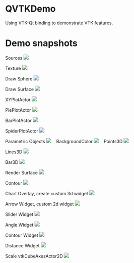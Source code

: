 # QVTKDemo

Using VTK-Qt binding to demonstrate VTK features.


# Demo snapshots

Sources
<img src="https://cloud.githubusercontent.com/assets/2052516/17836476/ae580146-67c6-11e6-8fc6-9bcffb701e52.gif"></img>
 
Texture
<img src="https://cloud.githubusercontent.com/assets/2052516/17836465/63663b9e-67c6-11e6-8b38-59b8237bc014.gif"></img>
 
Draw Sphere
<img src="https://cloud.githubusercontent.com/assets/2052516/17836485/20af00b4-67c7-11e6-9809-c0b9551c72dc.gif"></img>
 
Draw Surface
<img src="https://cloud.githubusercontent.com/assets/2052516/17836489/544b60c0-67c7-11e6-891c-52bfcfbf9c57.gif"></img>
 
XYPlotActor
<img src="https://cloud.githubusercontent.com/assets/2052516/17836500/89d6c798-67c7-11e6-94ff-cc8e2e4e5180.gif"></img>
 
PiePlotActor
<img src="https://cloud.githubusercontent.com/assets/2052516/17836503/af7bde66-67c7-11e6-8769-343052618668.gif"></img>
 
BarPlotActor
<img src="https://cloud.githubusercontent.com/assets/2052516/17836526/4625f6a8-67c8-11e6-946a-ec949ede6a67.gif"></img>
 
SpiderPlotActor
<img src="https://cloud.githubusercontent.com/assets/2052516/17836541/7e79a2f2-67c8-11e6-87b8-fb005dbfd47c.gif"></img>
 
Parametric Objects
<img src="https://cloud.githubusercontent.com/assets/2052516/17836441/af819740-67c5-11e6-9c14-e76a427c37a0.gif"></img>
  
BackgroundColor
<img src="https://cloud.githubusercontent.com/assets/2052516/17836596/8908aacc-67ca-11e6-8a8c-07e5584d36de.gif"></img>
  
Points3D
<img src="https://cloud.githubusercontent.com/assets/2052516/17836642/06682136-67cc-11e6-88c9-2b99f77aa1e6.gif"></img>
 
Lines3D
<img src="https://cloud.githubusercontent.com/assets/2052516/17836654/3bb1cf22-67cc-11e6-8347-28b326cc6c5d.gif"></img>
 
Bar3D
<img src="https://cloud.githubusercontent.com/assets/2052516/17836666/8d17ba20-67cc-11e6-9813-11a00d65551a.gif"></img>
 
Render Surface
<img src="https://cloud.githubusercontent.com/assets/2052516/17837208/0353b86c-67df-11e6-927b-563c0d0abc0c.gif"></img>
 
Contour
<img src="https://cloud.githubusercontent.com/assets/2052516/17837380/6888db4a-67e4-11e6-8fcc-0f743fa87972.gif"></img>
 
Chart Overlay, create custom 3d widget
<img src="https://cloud.githubusercontent.com/assets/2052516/18082320/e5ee999c-6ed0-11e6-9262-985a663d0ade.gif"></img>

Arrow Widget, custom 2d widget
<img src="https://cloud.githubusercontent.com/assets/2052516/19423918/94753236-9457-11e6-8557-7eaffe0e9563.gif"></img>
 
Slider Widget
<img src="https://cloud.githubusercontent.com/assets/2052516/17933034/1fd57e68-6a45-11e6-85e8-850c7525b973.gif"></img>
 
Angle Widget
<img src="https://cloud.githubusercontent.com/assets/2052516/17932992/f02c8d96-6a44-11e6-9e9a-fd960bcc9949.gif"></img>
 
Contour Widget
<img src="https://cloud.githubusercontent.com/assets/2052516/17933137/81fadc14-6a45-11e6-913c-5a0388e261be.gif"></img>
 
Distance Widget
<img src="https://cloud.githubusercontent.com/assets/2052516/17932949/c92cf2a8-6a44-11e6-88f8-bd132ad25e85.gif"></img>

Scale vtkCubeAxesActor2D
<img src="https://cloud.githubusercontent.com/assets/2052516/19424139/596b6a82-9459-11e6-9974-9749c2e627f6.gif"></img>

